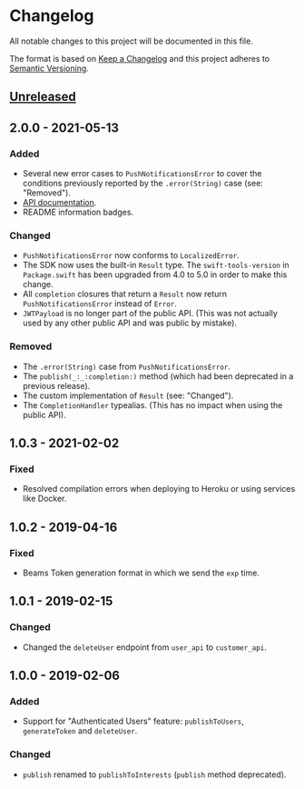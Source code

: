 # Changelog

All notable changes to this project will be documented in this file.

The format is based on [Keep a Changelog](http://keepachangelog.com/en/1.0.0/)
and this project adheres to [Semantic Versioning](http://semver.org/spec/v2.0.0.html).

## [Unreleased](https://github.com/pusher/push-notifications-server-swift/compare/2.0.0...HEAD)

## 2.0.0 - 2021-05-13

### Added

- Several new error cases to `PushNotificationsError` to cover the conditions previously reported by the `.error(String)` case (see: "Removed").
- [API documentation](https://pusher.github.io/push-notifications-server-swift).
- README information badges.

### Changed

- `PushNotificationsError` now conforms to `LocalizedError`.
- The SDK now uses the built-in `Result` type. The `swift-tools-version` in `Package.swift` has been upgraded from 4.0 to 5.0 in order to make this change.
- All `completion` closures that return a `Result` now return `PushNotificationsError` instead of `Error`.
- `JWTPayload` is no longer part of the public API. (This was not actually used by any other public API and was public by mistake).

### Removed

- The `.error(String)` case from `PushNotificationsError`.
- The `publish(_:_:completion:)` method (which had been deprecated in a previous release).
- The custom implementation of `Result` (see: "Changed").
- The `CompletionHandler` typealias. (This has no impact when using the public API).

## 1.0.3 - 2021-02-02

### Fixed

- Resolved compilation errors when deploying to Heroku or using services like Docker.

## 1.0.2 - 2019-04-16

### Fixed

- Beams Token generation format in which we send the `exp` time.

## 1.0.1 - 2019-02-15

### Changed

- Changed the `deleteUser` endpoint from `user_api` to `customer_api`.

## 1.0.0 - 2019-02-06

### Added

- Support for "Authenticated Users" feature: `publishToUsers`, `generateToken` and `deleteUser`.

### Changed

- `publish` renamed to `publishToInterests` (`publish` method deprecated).
